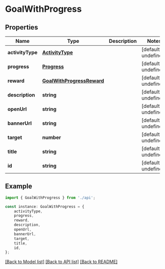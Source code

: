 # GoalWithProgress


## Properties

Name | Type | Description | Notes
------------ | ------------- | ------------- | -------------
**activityType** | [**ActivityType**](ActivityType.md) |  | [default to undefined]
**progress** | [**Progress**](Progress.md) |  | [default to undefined]
**reward** | [**GoalWithProgressReward**](GoalWithProgressReward.md) |  | [default to undefined]
**description** | **string** |  | [default to undefined]
**openUrl** | **string** |  | [default to undefined]
**bannerUrl** | **string** |  | [default to undefined]
**target** | **number** |  | [default to undefined]
**title** | **string** |  | [default to undefined]
**id** | **string** |  | [default to undefined]

## Example

```typescript
import { GoalWithProgress } from './api';

const instance: GoalWithProgress = {
    activityType,
    progress,
    reward,
    description,
    openUrl,
    bannerUrl,
    target,
    title,
    id,
};
```

[[Back to Model list]](../README.md#documentation-for-models) [[Back to API list]](../README.md#documentation-for-api-endpoints) [[Back to README]](../README.md)
